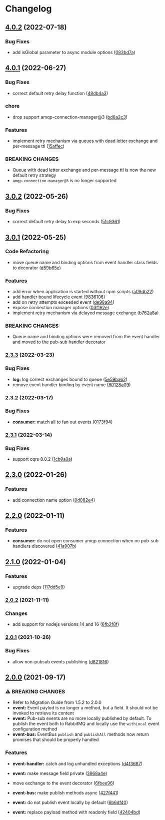 # Changelog

## [4.0.2](https://github.com/goparrot/nestjs-pubsub-event-bus/compare/v4.0.1...v4.0.2) (2022-07-18)


### Bug Fixes

* add isGlobal parameter to async module options ([083bd7a](https://github.com/goparrot/nestjs-pubsub-event-bus/commit/083bd7aaa0ecee8c7943215f7e0342846972131d))

## [4.0.1](https://github.com/goparrot/nestjs-pubsub-event-bus/compare/v3.0.2...v4.0.1) (2022-06-27)


### Bug Fixes

* correct default retry delay function ([48db4a3](https://github.com/goparrot/nestjs-pubsub-event-bus/commit/48db4a3f505b936c2aec3826fd516c58a5e39db4))


### chore

* drop support amqp-connection-manager@3 ([bd6a2c3](https://github.com/goparrot/nestjs-pubsub-event-bus/commit/bd6a2c3bb19af1882e499d49a98855b4f8afc857))


### Features

* implement retry mechanism via queues with dead letter exchange and per-message ttl ([15affec](https://github.com/goparrot/nestjs-pubsub-event-bus/commit/15affecaeeaa1d54ae42f5b60afeff27ee837260))


### BREAKING CHANGES

* Queue with dead letter exchange and per-message ttl is now the new default retry
strategy
* `amqp-connection-manager@3` is no longer supported

## [3.0.2](https://github.com/goparrot/nestjs-pubsub-event-bus/compare/v3.0.1...v3.0.2) (2022-05-26)


### Bug Fixes

* correct default retry delay to exp seconds ([51c9361](https://github.com/goparrot/nestjs-pubsub-event-bus/commit/51c9361e8c95328596b729c47495960084b9ae0b))

## [3.0.1](https://github.com/goparrot/nestjs-pubsub-event-bus/compare/v2.3.3...v3.0.1) (2022-05-25)


### Code Refactoring

* move queue name and binding options from event handler class fields to decorator ([d59b65c](https://github.com/goparrot/nestjs-pubsub-event-bus/commit/d59b65c352ace7acc0bc1b2d239b23101679d14c))


### Features

* add error when application is started without npm scripts ([a09db22](https://github.com/goparrot/nestjs-pubsub-event-bus/commit/a09db220ea3d951e2a28b28f552d543a5f907e28))
* add handler bound lifecycle event ([9836106](https://github.com/goparrot/nestjs-pubsub-event-bus/commit/983610650462fa1df73509a571cf44b27ce843d2))
* add on retry attempts exceeded event ([de98a94](https://github.com/goparrot/nestjs-pubsub-event-bus/commit/de98a94444d3c63c376e9ccd6a5e94b908dd33b1))
* expose connection manager options ([03f192e](https://github.com/goparrot/nestjs-pubsub-event-bus/commit/03f192ea903d344b90f9a2b7b718678fc10ba374))
* implement retry mechanism via delayed message exchange ([b762a8a](https://github.com/goparrot/nestjs-pubsub-event-bus/commit/b762a8a30f79be40cbd0c27f36bd7ccb8a45e13f))


### BREAKING CHANGES

* Queue name and binding options were removed from the event handler and moved to the
pub-sub handler decorator

### [2.3.3](https://github.com/goparrot/nestjs-pubsub-event-bus/compare/v2.3.2...v2.3.3) (2022-03-23)


### Bug Fixes

* **log:** log correct exchanges bound to queue ([5e59ba62](https://github.com/goparrot/nestjs-pubsub-event-bus/commit/5e59ba6229bdb6bfb9fb2d0380eff6652a116e39))
* remove event handler binding by event name ([80128a09](https://github.com/goparrot/nestjs-pubsub-event-bus/commit/80128a09e45c53130b81a412e3f04bffe056a877))

### [2.3.2](https://github.com/goparrot/nestjs-pubsub-event-bus/compare/v2.3.1...v2.3.2) (2022-03-17)


### Bug Fixes

* **consumer:** match all to fan out events ([0173f94](https://github.com/goparrot/nestjs-pubsub-event-bus/commit/0173f94fc23cd049e3eed4bbf8fc3bf84da08c4c))

### [2.3.1](https://github.com/goparrot/nestjs-pubsub-event-bus/compare/v2.3.0...v2.3.1) (2022-03-14)


### Bug Fixes

* support cqrs 8.0.2 ([1cb9a8a](https://github.com/goparrot/nestjs-pubsub-event-bus/commit/1cb9a8ad93ff70aa042c98e36014fa2abef19767))

## [2.3.0](https://github.com/goparrot/nestjs-pubsub-event-bus/compare/v2.2.0...v2.3.0) (2022-01-26)


### Features

* add connection name option ([0d082e4](https://github.com/goparrot/nestjs-pubsub-event-bus/commit/0d082e448731ba53db68503b09362924b1901d0c))

## [2.2.0](https://github.com/goparrot/nestjs-pubsub-event-bus/compare/v2.1.0...v2.2.0) (2022-01-11)


### Features

* **consumer:** do not open consumer amqp connection when no pub-sub handlers discovered ([41a907b](https://github.com/goparrot/nestjs-pubsub-event-bus/commit/41a907bc942ae7e3db8a739231e973692eed670f))

## [2.1.0](https://github.com/goparrot/nestjs-pubsub-event-bus/compare/v2.0.1...v2.1.0) (2022-01-04)

### Features

- upgrade deps ([117dd5e9](https://github.com/goparrot/nestjs-pubsub-event-bus/commit/117dd5e9801a178463a0bde9fa8772c2df26bbc5))

### [2.0.2](https://github.com/goparrot/nestjs-pubsub-event-bus/compare/v2.0.1...v2.0.2) (2021-11-11)

### Changes

- add support for nodejs versions 14 and 16 ([6fb2f8f](https://github.com/goparrot/nestjs-pubsub-event-bus/commit/6fb2f8ff9c6fc01474eaee6df2aa2ef996e5266a))

### [2.0.1](https://github.com/goparrot/nestjs-pubsub-event-bus/compare/v2.0.0...v2.0.1) (2021-10-26)

### Bug Fixes

- allow non-pubsub events publishing ([d821816](https://github.com/goparrot/nestjs-pubsub-event-bus/commit/d8218161af2a5a389d79942584c9eaebea523fd8))

## [2.0.0](https://github.com/goparrot/nestjs-pubsub-event-bus/compare/v1.5.2...v2.0.0) (2021-09-17)

### ⚠ BREAKING CHANGES

- Refer to Migration Guide from 1.5.2 to 2.0.0
- **event:** Event paylod is no longer a method, but a field. It should not be invoked to
  retrieve its content
- **event:** Pub-sub events are no more locally published by default. To publish the event both
  to RabbitMQ and locally use the `withLocal` event configuration method
- **event-bus:** EventBus `publish` and `publishAll` methods now return promises that should be
  properly handled

### Features

- **event-handler:** catch and log unhandled exceptions ([d4f3687](https://github.com/goparrot/nestjs-pubsub-event-bus/commit/d4f3687f323e59875ff79637d72b1549513f2bc4))
- **event:** make message field private ([3968a4e](https://github.com/goparrot/nestjs-pubsub-event-bus/commit/3968a4eada77b616619360ebfaf1b7fdb60d26d6))
- move exchange to the event decorator ([6fbee96](https://github.com/goparrot/nestjs-pubsub-event-bus/commit/6fbee962aef1062e089ff9c602b0204b87f5263f))

- **event-bus:** make publish methods async ([427f441](https://github.com/goparrot/nestjs-pubsub-event-bus/commit/427f4413cf9c4a3c61071b05bd1d63a7bb079f5e))
- **event:** do not publish event locally by default ([6b6df40](https://github.com/goparrot/nestjs-pubsub-event-bus/commit/6b6df40eadb8f1d6f0132c508c5f9051b0710c85))
- **event:** replace payload method with readonly field ([42404bd](https://github.com/goparrot/nestjs-pubsub-event-bus/commit/42404bd55e5fdfd0a2bdeac77d0b3161334f3ce6))